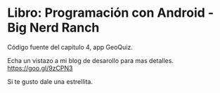 
	
Libro: Programación con Android - Big Nerd Ranch
=======================================

Código fuente del capitulo 4, app GeoQuiz.

Echa un vistazo a mi blog de desarollo para mas detalles. https://goo.gl/9zCPN3

Si te gusto dale una estrellita.
